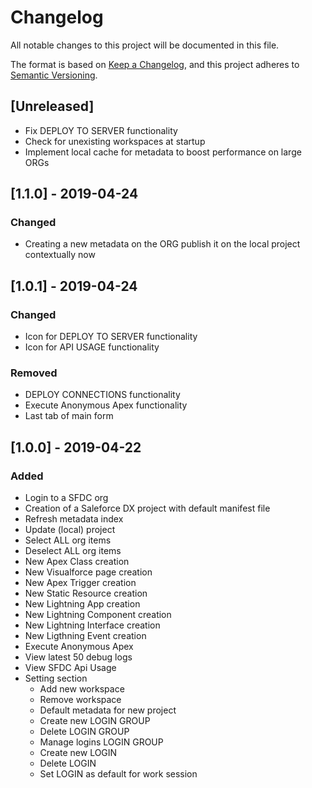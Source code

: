 # Changelog
All notable changes to this project will be documented in this file.

The format is based on [Keep a Changelog](https://keepachangelog.com/en/1.0.0/),
and this project adheres to [Semantic Versioning](https://semver.org/spec/v2.0.0.html).

## [Unreleased]
- Fix DEPLOY TO SERVER functionality
- Check for unexisting workspaces at startup
- Implement local cache for metadata to boost performance on large ORGs

## [1.1.0] - 2019-04-24
### Changed
- Creating a new metadata on the ORG  publish it on the local project contextually now

## [1.0.1] - 2019-04-24
### Changed
- Icon for DEPLOY TO SERVER functionality
- Icon for API USAGE functionality

### Removed
- DEPLOY CONNECTIONS functionality
- Execute Anonymous Apex functionality
- Last tab of main form

## [1.0.0] - 2019-04-22
### Added
- Login to a SFDC org
- Creation of a Saleforce DX project with default manifest file
- Refresh metadata index
- Update (local) project
- Select ALL org items
- Deselect ALL org items
- New Apex Class creation
- New Visualforce page creation
- New Apex Trigger creation
- New Static Resource creation
- New Lightning App creation
- New Lightning Component creation
- New Lightning Interface creation
- New Ligthning Event creation
- Execute Anonymous Apex
- View latest 50 debug logs
- View SFDC Api Usage
- Setting section
	- Add new workspace
	- Remove workspace
	- Default metadata for new project
	- Create new LOGIN GROUP
	- Delete LOGIN GROUP
	- Manage logins LOGIN GROUP
	- Create new LOGIN
	- Delete LOGIN
	- Set LOGIN as default for work session
	